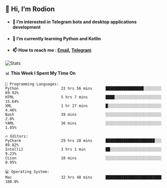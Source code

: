 ## 👋 Hi, I’m Rodion
- #### 👀 I’m interested in Telegram bots and desktop applications development
- #### 🌱 I’m currently learning Python and Kotlin
- #### 📫 How to reach me : [Email](mailto:me@lavn.ml), [Telegram](https://t.me/fast_geek)

![Stats](https://github-readme-stats.vercel.app/api?username=fast-geek&show_icons=true&theme=react&hide=issues&count_private=true&layout=compact)


<!--START_SECTION:waka-->
📊 **This Week I Spent My Time On** 

```text
💬 Programming Languages: 
Python                   22 hrs 56 mins      █████████████████░░░░░░░░   69.92% 
HTML                     5 hrs 7 mins        ████░░░░░░░░░░░░░░░░░░░░░   15.64% 
XML                      1 hr 27 mins        █░░░░░░░░░░░░░░░░░░░░░░░░   4.46% 
Bash                     39 mins             ░░░░░░░░░░░░░░░░░░░░░░░░░   2.0% 
YAML                     36 mins             ░░░░░░░░░░░░░░░░░░░░░░░░░   1.85%

🔥 Editors: 
PyCharm                  29 hrs 28 mins      ██████████████████████░░░   89.82% 
IntelliJ                 3 hrs 1 min         ██░░░░░░░░░░░░░░░░░░░░░░░   9.23% 
CLion                    18 mins             ░░░░░░░░░░░░░░░░░░░░░░░░░   0.95%

💻 Operating System: 
Mac                      32 hrs 48 mins      █████████████████████████   100.0%

```


<!--END_SECTION:waka-->
